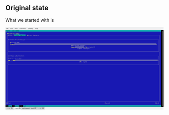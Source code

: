 ## Original state

What we started with is

![Original WiFi Tab Look](../pics/network-wifi-current.png)
